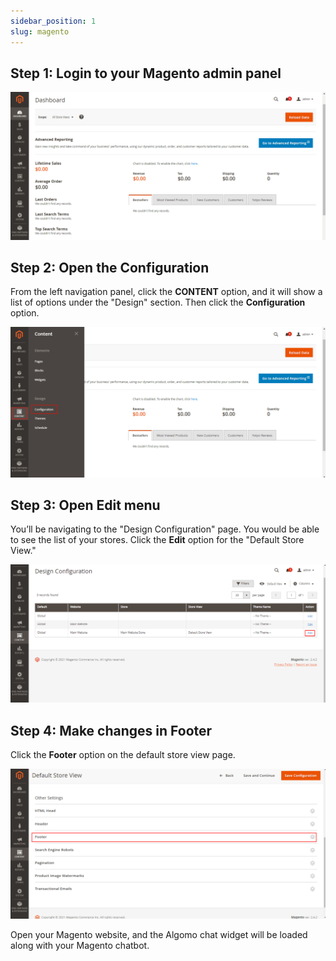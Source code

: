 ```yaml
---
sidebar_position: 1
slug: magento
---
```


## Step 1: Login to your Magento admin panel

![Magento](../images/magento/Untitled.png)

## Step 2: Open the Configuration

From the left navigation panel, click the **CONTENT** option, and it will show a list of options under the "Design" section. Then click the **Configuration** option.

![Magento](../images/magento/Untitled%201.png)

## Step 3: Open Edit menu

You’ll be navigating to the "Design Configuration" page. You would be able to see the list of your stores. Click the **Edit** option for the "Default Store View."

![Magento](../images/magento/Untitled%202.png)

## Step 4: Make changes in Footer

Click the **Footer** option on the default store view page.

![Magento](../images/magento/Untitled%203.png)

Open your Magento website, and the Algomo chat widget will be loaded along with your Magento chatbot.
